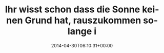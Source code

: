 ---
retweeted: false
source: <a href="http://www.myplume.com/" rel="nofollow">Plume for Android</a>
entities:
  hashtags: []
  symbols: []
  user_mentions: []
  urls: []
display_text_range:
- '0'
- '127'
favorite_count: '1'
id_str: '461387101528141824'
truncated: false
retweet_count: '1'
id: '461387101528141824'
created_at: Wed Apr 30 06:10:31 +0000 2014
favorited: false
full_text: Ihr wisst schon dass die Sonne keinen Grund hat, rauszukommen solange ihr
  noch mit dem Winter-Anorak in der Regionalbahn sitzt.
lang: de
tags:
- pesos/twitter
date: '2014-04-30T06:10:31+00:00'
src: https://twitter.com/bascht/status/461387101528141824
original_url: https://twitter.com/bascht/status/461387101528141824
type: twitter_tweet
text: Ihr wisst schon dass die Sonne keinen Grund hat, rauszukommen solange ihr noch
  mit dem Winter-Anorak in der Regionalbahn sitzt.
title: Ihr wisst schon dass die Sonne keinen Grund hat, rauszukommen solange i

---
